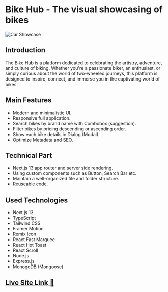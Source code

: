 # Bike Hub - The visual showcasing of bikes

![Car Showcase](https://i.postimg.cc/9ftSfyYc/bikehub-thumbnail-1.png)

## Introduction
The Bike Hub is a platform dedicated to celebrating the artistry, adventure, and culture of biking. Whether you're a passionate biker, an enthusiast, or simply curious about the world of two-wheeled journeys, this platform is designed to inspire, connect, and immerse you in the captivating world of bikes.

## Main Features
- Modern and minimalistic UI.
- Responsive full application.
- Search bikes by brand name with Combobox (suggestion).
- Filter bikes by pricing descending or ascending order.
- Show each bike details in Dialog (Modal).
- Optimize Metadata and SEO.

## Technical Part
- Next.js 13 app router and server side rendering.
- Using custom components such as Button, Search Bar etc.
- Maintain a well-organized file and folder structure.
- Reuseable code.

## Used Technologies
- Next.js 13
- TypeScript
- Tailwind CSS
- Framer Motion
- Remix Icon
- React Fast Marquee
- React Hot Toast
- React Scroll
- Node.js
- Express.js
- MonogoDB (Mongoose)

## [Live Site Link 🚀](https://bike-hub.vercel.app/)
